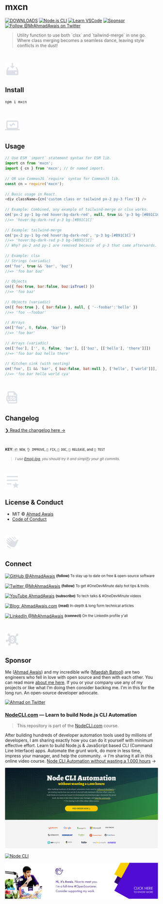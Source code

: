 # mxcn

[![DOWNLOADS](https://img.shields.io/npm/dt/mxcn?label=DOWNLOADS%20%20❯&colorA=6A788D&colorB=6A788D&style=flat)](https://www.npmjs.com/package/mxcn) [![Node.js CLI](https://img.shields.io/badge/-NodeCLI.com-gray.svg?colorB=6A788D&style=flat)](https://NodeCLI.com/?utm_source=FOSS) [![Learn VSCode](https://img.shields.io/badge/-VSCODE.pro-gray.svg?colorB=6A788D&style=flat)](https://VSCode.pro/?utm_source=FOSS) [![Sponsor](https://img.shields.io/badge/-Sponsor-gray.svg?colorB=6A788D&style=flat)](https://github.com/ahmadawais/sponsor?utm_source=FOSS)
[![Follow @MrAhmadAwais on Twitter](https://img.shields.io/badge/FOLLOW%20@MRAHMADAWAIS%20%E2%86%92-gray.svg?colorA=6A788D&colorB=6A788D&style=flat)](https://twitter.com/mrahmadawais/)

> Utility function to use both &#x60;clsx&#x60; and &#x60;tailwind-merge&#x60; in one go. Where class merging becomes a seamless dance, leaving style conflicts in the dust!

<br>

[![📟](https://raw.githubusercontent.com/ahmadawais/stuff/master/images/git/install.png)](./../../)

## Install

```sh
npm i mxcn
```

<br>

[![⚙️](https://raw.githubusercontent.com/ahmadawais/stuff/master/images/git/usage.png)](./../../)

## Usage

```js
// Use ESM `import` statement syntax for ESM lib.
import cn from 'mxcn';
import { cn } from 'mxcn'; // Or named import.

// OR use CommonJS `require` syntax for CommonJS lib.
const cn = require('mxcn');

// Basic usage in React.
<div className={cn('custom class or tailwind px-2 py-3 flex')} />

// Example: Combined, any example of tailwind-merge or clsx works.
cn('px-2 py-1 bg-red hover:bg-dark-red', null, true && 'p-3 bg-[#B91C1C]')
//=> 'hover:bg-dark-red p-3 bg-[#B91C1C]'

// Example: tailwind-merge
cn('px-2 py-1 bg-red hover:bg-dark-red', 'p-3 bg-[#B91C1C]')
//=> 'hover:bg-dark-red p-3 bg-[#B91C1C]'
// Why? px-2 and py-1 are removed because of p-3 that came afterwards.

// Example: clsx
// Strings (variadic)
cn('foo', true && 'bar', 'baz')
//=> 'foo bar baz'

// Objects
cn({ foo:true, bar:false, baz:isTrue() })
//=> 'foo baz'

// Objects (variadic)
cn({ foo:true }, { bar:false }, null, { '--foobar':'hello' })
//=> 'foo --foobar'

// Arrays
cn(['foo', 0, false, 'bar'])
//=> 'foo bar'

// Arrays (variadic)
cn(['foo'], ['', 0, false, 'bar'], [['baz', [['hello'], 'there']]])
//=> 'foo bar baz hello there'

// Kitchen sink (with nesting)
cn('foo', [1 && 'bar', { baz:false, bat:null }, ['hello', ['world']]], 'cya')
//=> 'foo bar hello world cya'
```

<br>

[![📝](https://raw.githubusercontent.com/ahmadawais/stuff/master/images/git/log.png)](changelog.md)

## Changelog

[❯ Read the changelog here →](changelog.md)

<br>

<small>**KEY**: `📦 NEW`, `👌 IMPROVE`, `🐛 FIX`, `📖 DOC`, `🚀 RELEASE`, and `🤖 TEST`

> _I use [Emoji-log](https://github.com/ahmadawais/Emoji-Log), you should try it and simplify your git commits._

</small>

<br>

[![📃](https://raw.githubusercontent.com/ahmadawais/stuff/master/images/git/license.png)](./../../)

## License & Conduct

- MIT © [Ahmad Awais](https://twitter.com/MrAhmadAwais/)
- [Code of Conduct](code-of-conduct.md)

<br>

[![🙌](https://raw.githubusercontent.com/ahmadawais/stuff/master/images/git/connect.png)](./../../)

## Connect

<div align="left">
    <p><a href="https://github.com/ahmadawais"><img alt="GitHub @AhmadAwais" align="center" src="https://img.shields.io/badge/GITHUB-gray.svg?colorB=6cc644&style=flat" /></a>&nbsp;<small><strong>(follow)</strong> To stay up to date on free & open-source software</small></p>
    <p><a href="https://twitter.com/MrAhmadAwais/"><img alt="Twitter @MrAhmadAwais" align="center" src="https://img.shields.io/badge/TWITTER-gray.svg?colorB=1da1f2&style=flat" /></a>&nbsp;<small><strong>(follow)</strong> To get #OneDevMinute daily hot tips & trolls</small></p>
    <p><a href="https://www.youtube.com/AhmadAwais"><img alt="YouTube AhmadAwais" align="center" src="https://img.shields.io/badge/YOUTUBE-gray.svg?colorB=ff0000&style=flat" /></a>&nbsp;<small><strong>(subscribe)</strong> To tech talks & #OneDevMinute videos</small></p>
    <p><a href="https://AhmadAwais.com/"><img alt="Blog: AhmadAwais.com" align="center" src="https://img.shields.io/badge/MY%20BLOG-gray.svg?colorB=4D2AFF&style=flat" /></a>&nbsp;<small><strong>(read)</strong> In-depth & long form technical articles</small></p>
    <p><a href="https://www.linkedin.com/in/MrAhmadAwais/"><img alt="LinkedIn @MrAhmadAwais" align="center" src="https://img.shields.io/badge/LINKEDIN-gray.svg?colorB=0077b5&style=flat" /></a>&nbsp;<small><strong>(connect)</strong> On the LinkedIn profile y'all</small></p>
</div>

<br>

[![👌](https://raw.githubusercontent.com/ahmadawais/stuff/master/images/git/sponsor.png)](./../../)

## Sponsor

Me ([Ahmad Awais](https://twitter.com/mrahmadawais/)) and my incredible wife ([Maedah Batool](https://twitter.com/MaedahBatool/)) are two engineers who fell in love with open source and then with each other. You can read more [about me here](https://ahmadawais.com/about). If you or your company use any of my projects or like what I’m doing then consider backing me. I'm in this for the long run. An open-source developer advocate.

[![Ahmad on Twitter](https://img.shields.io/twitter/follow/mrahmadawais.svg?style=social&label=Follow%20@MrAhmadAwais)](https://twitter.com/mrahmadawais/)

### [NodeCLI.com][n] — Learn to build Node.js CLI Automation

> This repository is part of the [NodeCLI.com][n] course.

After building hundreds of developer automation tools used by millions of developers, I am sharing exactly how you can do it yourself with minimum effective effort. Learn to build Node.js & JavaScript based CLI (Command Line Interface) apps. Automate the grunt work, do more in less time, impress your manager, and help the community.
→ I'm sharing it all in this online video course. [Node CLI Automation
without wasting a 1,000 hours][n] →</p>

[![Node CLI Course](https://raw.githubusercontent.com/ahmadawais/stuff/master/nodecli/featured.jpg)][n]

[![Node CLI](https://img.shields.io/badge/-NodeCLI.com%20%E2%86%92-gray.svg?colorB=488640&style=flat)][n]

[n]: https://NodeCLI.com?utm_source=github&utm_medium=referral&utm_campaign=ahmadawais/cli-meow-help

[![Awais on Twitter](https://raw.githubusercontent.com/ahmadawais/stuff/master/sponsor/sponsor.jpg)](https://github.com/AhmadAwais/sponsor)
